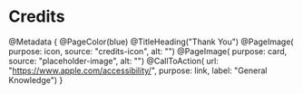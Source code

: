 # Credits

@Metadata {
    @PageColor(blue)
    @TitleHeading("Thank You")
    @PageImage(
               purpose: icon, 
               source: "credits-icon", 
               alt: "")
    @PageImage(
               purpose: card, 
               source: "placeholder-image", 
               alt: "")
    @CallToAction(
                url: "https://www.apple.com/accessibility/",
                purpose: link, 
                label: "General Knowledge")
}

